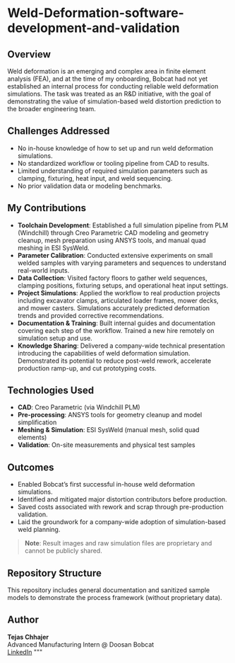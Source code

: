 # Weld-Deformation-software-development-and-validation

## Overview

Weld deformation is an emerging and complex area in finite element analysis (FEA), and at the time of my onboarding, Bobcat had not yet established an internal process for conducting reliable weld deformation simulations. The task was treated as an R&D initiative, with the goal of demonstrating the value of simulation-based weld distortion prediction to the broader engineering team.

## Challenges Addressed

- No in-house knowledge of how to set up and run weld deformation simulations.
- No standardized workflow or tooling pipeline from CAD to results.
- Limited understanding of required simulation parameters such as clamping, fixturing, heat input, and weld sequencing.
- No prior validation data or modeling benchmarks.

## My Contributions

- **Toolchain Development**: Established a full simulation pipeline from PLM (Windchill) through Creo Parametric CAD modeling and geometry cleanup, mesh preparation using ANSYS tools, and manual quad meshing in ESI SysWeld.
- **Parameter Calibration**: Conducted extensive experiments on small welded samples with varying parameters and sequences to understand real-world inputs.
- **Data Collection**: Visited factory floors to gather weld sequences, clamping positions, fixturing setups, and operational heat input settings.
- **Project Simulations**: Applied the workflow to real production projects including excavator clamps, articulated loader frames, mower decks, and mower casters. Simulations accurately predicted deformation trends and provided corrective recommendations.
- **Documentation & Training**: Built internal guides and documentation covering each step of the workflow. Trained a new hire remotely on simulation setup and use.
- **Knowledge Sharing**: Delivered a company-wide technical presentation introducing the capabilities of weld deformation simulation. Demonstrated its potential to reduce post-weld rework, accelerate production ramp-up, and cut prototyping costs.

## Technologies Used

- **CAD**: Creo Parametric (via Windchill PLM)
- **Pre-processing**: ANSYS tools for geometry cleanup and model simplification
- **Meshing & Simulation**: ESI SysWeld (manual mesh, solid quad elements)
- **Validation**: On-site measurements and physical test samples

## Outcomes

- Enabled Bobcat’s first successful in-house weld deformation simulations.
- Identified and mitigated major distortion contributors before production.
- Saved costs associated with rework and scrap through pre-production validation.
- Laid the groundwork for a company-wide adoption of simulation-based weld planning.

> **Note**: Result images and raw simulation files are proprietary and cannot be publicly shared.

## Repository Structure

This repository includes general documentation and sanitized sample models to demonstrate the process framework (without proprietary data).

## Author

**Tejas Chhajer**  
Advanced Manufacturing Intern @ Doosan Bobcat  
[LinkedIn](https://www.linkedin.com/in/tchhajer/)
"""

